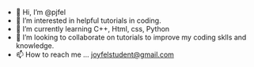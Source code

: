 - 👋 Hi, I’m @pjfel
- 👀 I’m interested in helpful tutorials in coding.
- 🌱 I’m currently learning C++, Html, css, Python
- 💞️ I’m looking to collaborate on tutorials to improve my coding sklls and knowledge.
- 📫 How to reach me ... joyfelstudent@gmail.com

<!---
pjfel/pjfel is a ✨ special ✨ repository because its `README.md` (this file) appears on your GitHub profile.
You can click the Preview link to take a look at your changes.
--->
